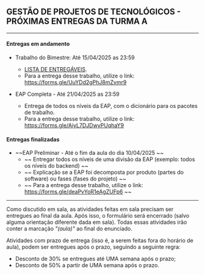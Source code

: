 ## GESTÃO DE PROJETOS DE TECNOLÓGICOS - PRÓXIMAS ENTREGAS DA TURMA A
___

#### Entregas em andamento

- Trabalho do Bimestre: Até 15/04/2025 as 23:59
    + [LISTA DE ENTREGÁVEIS](https://github.com/biazottoj/unicesumar2025/blob/main/gest%C3%A3o%20de%20projetos%20tecnol%C3%B3gicos/atividades/Entrega%20do%20Projeto%20Gerenciamento%20de%20projetos%20Tecnolo%CC%81gicos%20-%20Primeiro%20Bimestre%20-%202025.pdf). 
    + Para a entrega desse trabalho, utilize o link: https://forms.gle/UuYDd2gPhJ8mZvmr9

- EAP Completa - Até 21/04/2025 as 23:59
    + Entrega de todos os níveis da EAP, com o dicionário para os pacotes de trabalho.
    + Para a entrega desse trabalho, utilize o link: https://forms.gle/AiyL7DJDwyPUqhaY9

#### Entregas finalizadas
- ~~EAP Preliminar - Até o fim da aula do dia 10/04/2025 ~~
    + ~~ Entregar todos os níveis de uma divisão da EAP (exemplo: todos os níveis do backend) ~~
    + ~~ Explicação se a EAP foi decomposta por produto (partes do software) ou fases (fases do projeto) ~~
    + ~~ Para a entrega desse trabalho, utilize o link: https://forms.gle/deaPvYoR1eAgZUFp6 ~~
___

Como discutido em sala, as atividades feitas em sala precisam ser entregues ao final da aula. Após isso, o formulário será encerrado (salvo alguma orientação diferente dada em sala). Todas essas atividades irão conter a marcação *"(aula)"* ao final do enunciado.

Atividades com prazo de entrega (isso é, a serem feitas fora do horário de aula), podem ser entregues após o prazo, seguindo a seguinte regra:
- Desconto de 30% se entregues até UMA semana após o prazo;
- Desconto de 50% a partir de UMA semana após o prazo. 